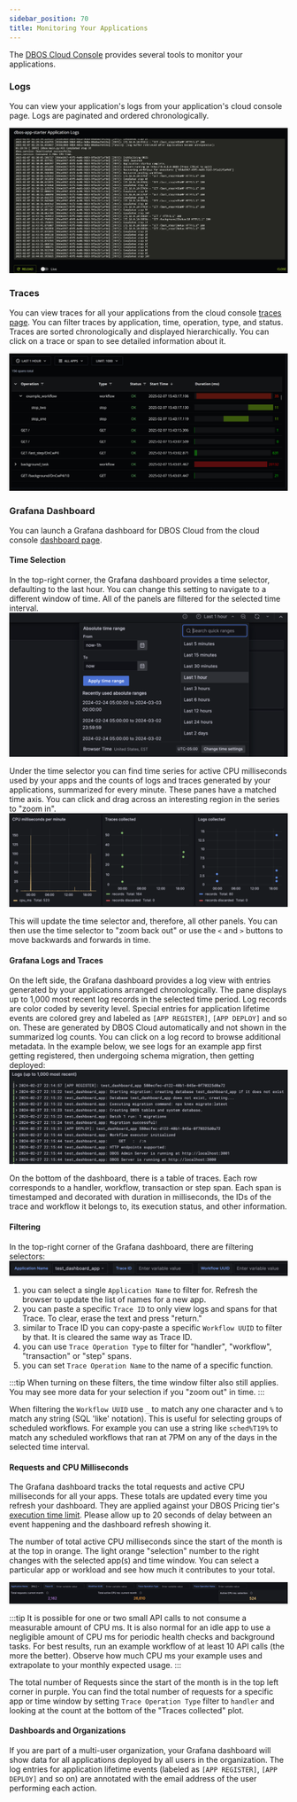 ```yaml
---
sidebar_position: 70
title: Monitoring Your Applications
---
```


The [DBOS Cloud Console](https://console.dbos.dev) provides several tools to monitor your applications.

### Logs

You can view your application's logs from your application's cloud console page.
Logs are paginated and ordered chronologically.

![Logs](./assets/cc-logs.png)

### Traces

You can view traces for all your applications from the cloud console [traces page](https://console.dbos.dev/traces).
You can filter traces by application, time, operation, type, and status.
Traces are sorted chronologically and displayed hierarchically.
You can click on a trace or span to see detailed information about it.

![Logs](./assets/cc-traces.png)


### Grafana Dashboard

You can launch a Grafana dashboard for DBOS Cloud from the cloud console [dashboard page](https://console.dbos.dev/dashboard).

#### Time Selection

In the top-right corner, the Grafana dashboard provides a time selector, defaulting to the last hour. You can change this setting to navigate to a different window of time. All of the panels are filtered for the selected time interval.
![Time picker](./assets/time_picker.png)

Under the time selector you can find time series for active CPU milliseconds used by your apps and the counts of logs and traces generated by your applications, summarized for every minute. These panes have a matched time axis. You can click and drag across an interesting region in the series to "zoom in". 
![Series](./assets/timeseries.png)

This will update the time selector and, therefore, all other panels. You can then use the time selector to "zoom back out" or use the `<` and `>` buttons to move backwards and forwards in time.

#### Grafana Logs and Traces

On the left side, the Grafana dashboard provides a log view with entries generated by your applications arranged chronologically. The pane displays up to 1,000 most recent log records in the selected time period. Log records are color coded by severity level. Special entries for application lifetime events are colored grey and labeled as `[APP REGISTER]`, `[APP DEPLOY]` and so on. These are generated by DBOS Cloud automatically and not shown in the summarized log counts. You can click on a log record to browse additional metadata. In the example below, we see logs for an example app first getting registered, then undergoing schema migration, then getting deployed:
![Logs](./assets/log.png)

On the bottom of the dashboard, there is a table of traces. Each row corresponds to a handler, workflow, transaction or step span. Each span is timestamped and decorated with duration in milliseconds, the IDs of the trace and workflow it belongs to, its execution status, and other information. 

#### Filtering

In the top-right corner of the Grafana dashboard, there are filtering selectors:
![Filters](./assets/filters.png)
1. you can select a single `Application Name` to filter for. Refresh the browser to update the list of names for a new app.
2. you can paste a specific `Trace ID` to only view logs and spans for that Trace. To clear, erase the text and press "return."
3. similar to Trace ID you can copy-paste a specific `Workflow UUID` to filter by that. It is cleared the same way as Trace ID.
4. you can use `Trace Operation Type` to filter for "handler", "workflow", "transaction" or "step" spans.
5. you can set `Trace Operation Name` to the name of a specific function.

:::tip
When turning on these filters, the time window filter also still applies. You may see more data for your selection if you "zoom out" in time.
:::


When filtering the `Workflow UUID` use `_` to match any one character and `%` to match any string (SQL 'like' notation). This is useful for selecting groups of scheduled workflows. For example you can use a string like `sched%T19%` to match any scheduled workflows that ran at 7PM on any of the days in the selected time interval. 

#### Requests and CPU Milliseconds

The Grafana dashboard tracks the total requests and active CPU milliseconds for all your apps. These totals are updated every time you refresh your dashboard. They are applied against your DBOS Pricing tier's [execution time limit](https://www.dbos.dev/pricing). Please allow up to 20 seconds of delay between an event happening and the dashboard refresh showing it.

The number of total active CPU milliseconds since the start of the month is at the top in orange. The light orange "selection" number to the right changes with the selected app(s) and time window. You can select a particular app or workload and see how much it contributes to your total. 

![Execution Seconds](./assets/execution-seconds.png)

:::tip
It is possible for one or two small API calls to not consume a measurable amount of CPU ms. It is also normal for an idle app to use a negligible amount of CPU ms for periodic health checks and background tasks. For best results, run an example workflow of at least 10 API calls (the more the better). Observe how much CPU ms your example uses and extrapolate to your monthly expected usage.
:::

The total number of Requests since the start of the month is in the top left corner in purple. You can find the total number of requests for a specific app or time window by setting `Trace Operation Type` filter to `handler` and looking at the count at the bottom of the "Traces collected" plot.

#### Dashboards and Organizations

If you are part of a multi-user organization, your Grafana dashboard will show data for all applications deployed by all users in the organization. The log entries for application lifetime events (labeled as `[APP REGISTER]`, `[APP DEPLOY]` and so on) are annotated with the email address of the user performing each action.
